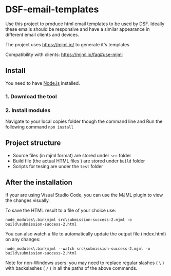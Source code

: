 # DSF-email-templates

Use this project to produce html email templates to be used by DSF. Ideally these emails should be responsive and have a similar appearance in different email clients and devices.

The project uses https://mjml.io/ to generate it's templates

Compatibility with clients: https://mjml.io/faq#use-mjml

## Install

You need to have [Node.js](https://nodejs.org/en/) installed.

### 1. Download the tool

### 2. Install modules

Navigate to your local copies folder though the command line and Run the following command `npm install`

## Project structure

- Source files (in mjml format) are stored under `src` folder 
- Build file (the actual HTML files ) are stored under `build` folder
- Scripts for tesing are under the `test` folder

## After the installation

If your are using Visual Studio Code, you can use the MJML plugin to view the changes visually. 

To save the HTML result to a file of your choice use:

```
node_modules\.bin\mjml src\submission-success-2.mjml -o build\submission-success-2.html 
```

You can also watch a file to automatically update the output file (index.html) on any changes:

```
node_modules\.bin\mjml --watch src\submission-success-2.mjml -o build\submission-success-2.html 
```

Note for non-Windows users: you may need to replace regular slashes ( `\` ) with backslashes ( `/` ) in all the paths of the above commands.
